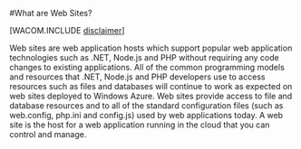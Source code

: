 <properties umbracoNaviHide="0" pageTitle="What are Web Sites" metaKeywords="Windows Azure Web Sites, Azure deployment, Azure configuration changes, Azure deployment update, Windows Azure .NET deployment, Azure .NET deployment" description="Learn how to configure Web Sites in Windows Azure to use a SQL or MySQL database, and learn how to configure diagnostics and download logs." linkid="itpro-windows-howto-configure-websites" urlDisplayName="How to Configure Web sites" title="What are Web Sites" />



#What are Web Sites?

[WACOM.INCLUDE [disclaimer](../includes/disclaimer.md)]

Web sites are web application hosts which support popular web application technologies such as .NET, Node.js and PHP without requiring any code changes to existing applications.  All of the common programming models and resources that .NET, Node.js and PHP developers use to access resources such as files and databases will continue to work as expected on web sites deployed to Windows Azure.  Web sites provide access to file and database resources and to  all of the standard configuration files (such as web.config, php.ini and config.js) used by web applications today. A web site is the host for a web application running in the cloud that you can control and manage. 













